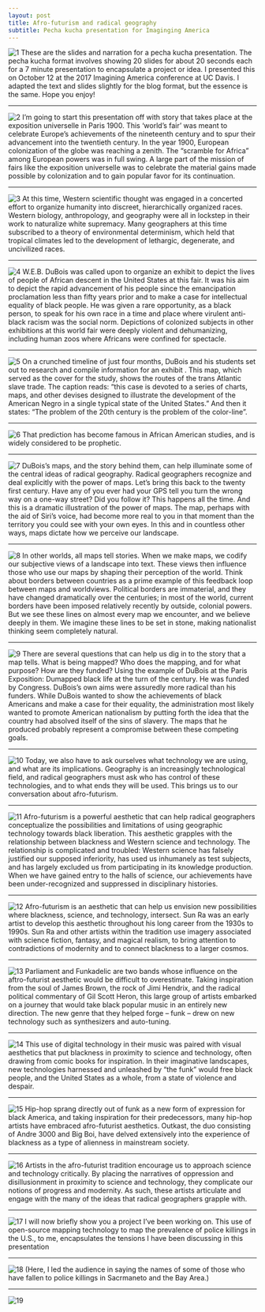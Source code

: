 ```yaml
---
layout: post
title: Afro-futurism and radical geography
subtitle: Pecha kucha presentation for Imaginging America
---
```


![1](/img/AFRC-page-001.jpg)
These are the slides and narration for a pecha kucha presentation.  The pecha kucha format involves showing 20 slides for about 20 seconds each for a 7 minute presentation to encapsulate a project or idea.  I presented this on October 12 at the 2017 Imagining America conference at UC Davis.  I adapted the text and slides slightly for the blog format, but the essence is the same.  Hope you enjoy!

*****

![2](/img/AFRC-page-002.jpg)
I’m going to start this presentation off with story that takes place at the exposition universelle in Paris 1900.  This ‘world’s fair’ was meant to celebrate Europe’s achievements of the nineteenth century and to spur their advancement into the twentieth century.  In the year 1900, European colonization of the globe was reaching a zenith.  The “scramble for Africa” among European powers was in full swing.  A large part of the mission of fairs like the exposition universelle was to celebrate the material gains made possible by colonization and to gain popular favor for its continuation. 

*****


![3](/img/AFRC-page-003.jpg)
At this time, Western scientific thought was engaged in a concerted effort to organize humanity into discreet, hierarchically organized races.  Western biology, anthropology, and geography were all in lockstep in their work to naturalize white supremacy.  Many geographers at this time subscribed to a theory of environmental determinism, which held that tropical climates led to the development of lethargic, degenerate, and uncivilized races.

*****

![4](/img/AFRC-page-004.jpg)
W.E.B. DuBois was called upon to organize an exhibit to depict the lives of people of African descent in the United States at this fair.  It was his aim to depict the rapid advancement of his people since the emancipation proclamation less than fifty years prior and to make a case for intellectual equality of black people.  He was given a rare opportunity, as a black person, to speak for his own race in a time and place where virulent anti-black racism was the social norm.  Depictions of colonized subjects in other exhibitions at this world fair were deeply violent and dehumanizing, including human zoos where Africans were confined for spectacle.  

*****


![5](/img/AFRC-page-005.jpg)
On a crunched timeline of just four months, DuBois and his students set out to research and compile information for an exhibit .  This map, which served as the cover for the study, shows the routes of the trans Atlantic slave trade.  The caption reads: “this case is devoted to a series of charts, maps, and other devises designed to illustrate the development of the American Negro in a single typical state of the United States.”  And then it states: “The problem of the 20th century is the problem of the color-line”.

*****


![6](/img/AFRC-page-006.jpg)
That prediction has become famous in African American studies, and is widely considered to be prophetic. 

*****

![7](/img/AFRC-page-007.jpg)
DuBois’s maps, and the story behind them, can help illuminate some of the central ideas of radical geography.  Radical geographers recognize and deal explicitly with the power of maps.  Let’s bring this back to the twenty first century.  Have any of you ever had your GPS tell you turn the wrong way on a one-way street?  Did you follow it?  This happens all the time.  And this is a dramatic illustration of the power of maps.  The map, perhaps with the aid of Siri’s voice, had become more real to you in that moment than the territory you could see with your own eyes.  In this and in countless other ways, maps dictate how we perceive our landscape.  

*****

![8](/img/AFRC-page-008.jpg)
In other worlds, all maps tell stories. When we make maps, we codify our subjective views of a landscape into text.  These views then influence those who use our maps by shaping their perception of the world.  Think about borders between countries as a prime example of this feedback loop between maps and worldviews.  Political borders are immaterial, and they have changed dramatically over the centuries; in most of the world, current borders have been imposed relatively recently by outside, colonial powers.  But we see these lines on almost every map we encounter, and we believe deeply in them. We imagine these lines to be set in stone, making nationalist thinking seem completely natural.

*****

![9](/img/AFRC-page-009.jpg)
There are several questions that can help us dig in to the story that a map tells.  What is being mapped?  Who does the mapping, and for what purpose?  How are they funded? Using the example of DuBois at the Paris Exposition: Dumapped black life at the turn of the century. He was funded by Congress.  DuBois’s own aims were assuredly more radical than his funders.  While DuBois wanted to show the achievements of black Americans and make a case for their equality, the administration most likely wanted to promote American nationalism by putting forth the idea that the country had absolved itself of the sins of slavery.  The maps that he produced probably represent a compromise between these competing goals.

*****


![10](/img/AFRC-page-010.jpg)
Today, we also have to ask ourselves what technology we are using, and what are its implications.  Geography is an increasingly technological field, and radical geographers must ask who has control of these technologies, and to what ends they will be used.  This brings us to our conversation about afro-futurism.

*****

![11](/img/AFRC-page-011.jpg)
Afro-futurism is a powerful aesthetic that can help radical geographers conceptualize the possibilities and limitations of using geographic technology towards black liberation.  This aesthetic grapples with the relationship between blackness and Western science and technology.  The relationship is complicated and troubled: Western science has falsely justified our supposed inferiority, has used us inhumanely as test subjects, and has largely excluded us from participating in its knowledge production.  When we have gained entry to the halls of science, our achievements have been under-recognized and suppressed in disciplinary histories. 

*****

![12](/img/AFRC-page-012.jpg)
Afro-futurism is an aesthetic that can help us envision new possibilities where blackness, science, and technology, intersect.  Sun Ra was an early artist to develop this aesthetic throughout his long career from the 1930s to 1990s.  Sun Ra and other artists within the tradition use imagery associated with science fiction, fantasy, and magical realism, to bring attention to contradictions of modernity and to connect blackness to a larger cosmos.

*****

![13](/img/AFRC-page-013.jpg)
Parliament and Funkadelic are two bands whose influence on the aftro-futurist aesthetic would be difficult to overestimate.  Taking inspiration from the soul of James Brown, the rock of Jimi Hendrix, and the radical political commentary of Gil Scott Heron, this large group of artists embarked on a journey that would take black popular music in an entirely new direction.  The new genre that they helped forge – funk – drew on new technology such as synthesizers and auto-tuning.  

*****

![14](/img/AFRC-page-014.jpg)
This use of digital technology in their music was paired with visual aesthetics that put blackness in proximity to science and technology, often drawing from comic books for inspiration.  In their imaginative landscapes, new technologies harnessed and unleashed by “the funk” would free black people, and the United States as a whole, from a state of violence and despair. 

*****

![15](/img/AFRC-page-015.jpg)
Hip-hop sprang directly out of funk as a new form of expression for black America, and taking inspiration for their predecessors, many hip-hop artists have embraced afro-futurist aesthetics.  Outkast, the duo consisting of Andre 3000 and Big Boi, have delved extensively into the experience of blackness as a type of alienness in mainstream society. 

*****

![16](/img/AFRC-page-016.jpg)
Artists in the afro-futurist tradition encourage us to approach science and technology critically.  By placing the narratives of oppression and disillusionment in proximity to science and technology, they complicate our notions of progress and modernity.  As such, these artists articulate and engage with the many of the ideas that radical geographers grapple with.  
***

![17](/img/AFRC-page-017.jpg)
I will now briefly show you a project I’ve been working on.  This use of open-source mapping technology to map the prevalence of police killings in the U.S., to me, encapsulates the tensions I have been discussing in this presentation

*****

![18](/img/AFRC-page-018.jpg)
(Here, I led the audience in saying the names of some of those who have fallen to police killings in Sacrmaneto and the Bay Area.)

*****

![19](/img/AFRC-page-019.jpg)
